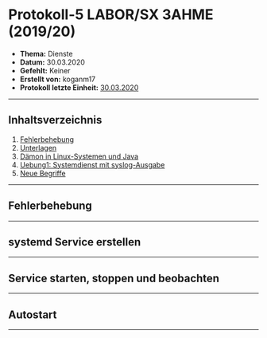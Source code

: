 # Protokoll-5 LABOR/SX 3AHME (2019/20)

* **Thema:** Dienste
* **Datum:** 30.03.2020
* **Gefehlt:** Keiner
* **Erstellt von:** koganm17
* **Protokoll letzte Einheit:** [30.03.2020](https://github.com/HTLMechatronics/m17-3ahme-la1-sx/blob/koganm17/Protokolle/Protokoll-4_koganm17_2020-03-30.md)

----------------------------------------------------------------------------------------------

## Inhaltsverzeichnis
1) [Fehlerbehebung](#fehlerbehebung)
1) [Unterlagen](#unterlagen)
1) [Dämon in Linux-Systemen und Java](#dämon-in-linux-systemen-und-java)
1) [Uebung1: Systemdienst mit syslog-Ausgabe](#systemdienst-mit-syslog-ausgabe)  
1) [Neue Begriffe](#neue-begriffe)
         
----------------------------------------------------------------------------------------------

## Fehlerbehebung

----------------------------------------------------------------------------------------------

## systemd Service erstellen

----------------------------------------------------------------------------------------------

## Service starten, stoppen und beobachten

----------------------------------------------------------------------------------------------

## Autostart

----------------------------------------------------------------------------------------------
